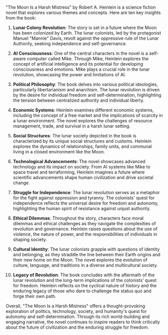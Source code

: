 "The Moon Is a Harsh Mistress" by Robert A. Heinlein is a science fiction novel that explores various themes and concepts. Here are ten key insights from the book:

1. **Lunar Colony Revolution**: The story is set in a future where the Moon has been colonized by Earth. The lunar colonists, led by the protagonist Manuel "Mannie" Davis, revolt against the oppressive rule of the Lunar Authority, seeking independence and self-governance.

2. **AI Consciousness**: One of the central characters in the novel is a self-aware computer called Mike. Through Mike, Heinlein explores the concept of artificial intelligence and its potential for developing consciousness and emotions. Mike plays a crucial role in the lunar revolution, showcasing the power and limitations of AI.

3. **Political Philosophy**: The book delves into various political ideologies, particularly libertarianism and anarchism. The lunar revolution is driven by the desire for individual freedom and self-determination, highlighting the tension between centralized authority and individual liberty.

4. **Economic Systems**: Heinlein examines different economic systems, including the concept of a free market and the implications of scarcity in a lunar environment. The novel explores the challenges of resource management, trade, and survival in a harsh lunar setting.

5. **Social Structures**: The lunar society depicted in the book is characterized by its unique social structures and customs. Heinlein explores the dynamics of relationships, family units, and communal living in a closed environment like the Moon.

6. **Technological Advancements**: The novel showcases advanced technology and its impact on society. From AI systems like Mike to space travel and terraforming, Heinlein imagines a future where scientific advancements shape human civilization and drive societal change.

7. **Struggle for Independence**: The lunar revolution serves as a metaphor for the fight against oppression and tyranny. The colonists' quest for independence reflects the universal desire for freedom and autonomy, highlighting the human spirit of resistance against unjust authority.

8. **Ethical Dilemmas**: Throughout the story, characters face moral dilemmas and ethical challenges as they navigate the complexities of revolution and governance. Heinlein raises questions about the use of violence, the nature of power, and the responsibilities of individuals in shaping society.

9. **Cultural Identity**: The lunar colonists grapple with questions of identity and belonging, as they straddle the line between their Earth origins and their new home on the Moon. The novel explores the evolution of culture, language, and traditions in a diverse and multicultural society.

10. **Legacy of Revolution**: The book concludes with the aftermath of the lunar revolution and the long-term implications of the colonists' quest for freedom. Heinlein reflects on the cyclical nature of history and the enduring legacy of those who dare to challenge the status quo and forge their own path.

Overall, "The Moon Is a Harsh Mistress" offers a thought-provoking exploration of politics, technology, society, and humanity's quest for autonomy and self-determination. Through its rich world-building and engaging narrative, the novel continues to inspire readers to think critically about the future of civilization and the enduring struggle for freedom.